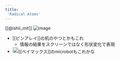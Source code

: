 ```yaml
---
title:
 'Radical Atoms'
---
```


[[@ishii_mit]]
![image](https://gyazo.com/6234b20facaca18c458999022223630b/thumb/1000)


- [[ピンアレイ]]の机のやつとかもこれ
    - 情報の結果をスクリーンではなく形状変化で表現
- <img src='https://scrapbox.io/api/pages/blu3mo-public/blu3mo/icon' alt='blu3mo.icon' height="19.5"/>[[ベイマックス]]のmicrobotもこれかな